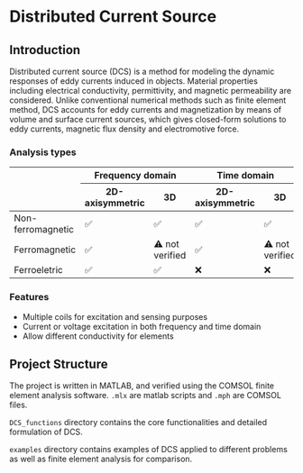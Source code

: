 # Distributed Current Source

## Introduction

Distributed current source (DCS) is a method for modeling the dynamic responses of eddy currents induced in objects. Material properties including electrical conductivity, permittivity, and magnetic permeability are considered. Unlike conventional numerical methods such as finite element method, DCS accounts for eddy currents and magnetization by means of volume and surface current sources, which gives closed-form solutions to eddy currents, magnetic flux density and electromotive force.

### Analysis types

<table class="tg">
<thead>
  <tr>
    <th rowspan="2"></th>
    <th colspan="2">Frequency domain</th>
    <th colspan="2">Time domain</th>
  </tr>
  <tr>
    <th>2D-axisymmetric</th>
    <th>3D</th>
    <th>2D-axisymmetric</th>
    <th>3D</th>
  </tr>
</thead>
<tbody>
  <tr>
    <td>Non-ferromagnetic</td>
    <td>✅</td>
    <td>✅</td>
    <td>✅</td>
    <td>✅</td>
  </tr>
  <tr>
    <td>Ferromagnetic</td>
    <td>✅</td>
    <td>⚠️ not verified</td>
    <td>✅</td>
    <td>⚠️ not verified</td>
  </tr>
  <tr>
    <td>Ferroeletric</td>
    <td>✅</td>
    <td>✅</td>
    <td>❌</td>
    <td>❌</td>
  </tr>
</tbody>
</table>

### Features

- Multiple coils for excitation and sensing purposes
- Current or voltage excitation in both frequency and time domain
- Allow different conductivity for elements

## Project Structure

The project is written in MATLAB, and verified using the COMSOL finite element analysis software. `.mlx` are matlab scripts and `.mph` are COMSOL files.

 `DCS_functions` directory contains the core functionalities and detailed formulation of DCS.

 `examples` directory contains examples of DCS applied to different problems as well as finite element analysis for comparison.
